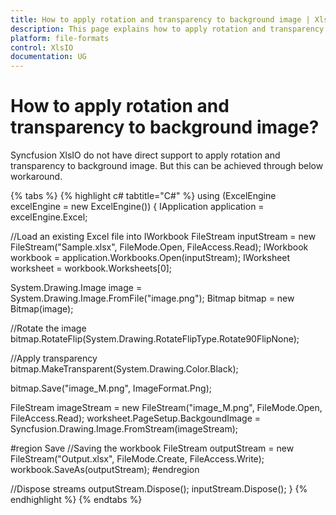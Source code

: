 ```yaml
---
title: How to apply rotation and transparency to background image | XlsIO | Syncfusion
description: This page explains how to apply rotation and transparency to background image using Syncfusion .NET Excel library (XlsIO).
platform: file-formats
control: XlsIO
documentation: UG
---
```


# How to apply rotation and transparency to background image?

Syncfusion XlsIO do not have direct support to apply rotation and transparency to background image. But this can be achieved through below workaround.

{% tabs %}
{% highlight c# tabtitle="C#" %}
using (ExcelEngine excelEngine = new ExcelEngine())
{
  IApplication application = excelEngine.Excel;

  //Load an existing Excel file into IWorkbook
  FileStream inputStream = new FileStream("Sample.xlsx", FileMode.Open, FileAccess.Read);
  IWorkbook workbook = application.Workbooks.Open(inputStream);
  IWorksheet worksheet = workbook.Worksheets[0];

  System.Drawing.Image image = System.Drawing.Image.FromFile("image.png");
  Bitmap bitmap = new Bitmap(image);

  //Rotate the image
  bitmap.RotateFlip(System.Drawing.RotateFlipType.Rotate90FlipNone);

  //Apply transparency
  bitmap.MakeTransparent(System.Drawing.Color.Black);

  bitmap.Save("image_M.png", ImageFormat.Png);

  FileStream imageStream = new FileStream("image_M.png", FileMode.Open, FileAccess.Read);
  worksheet.PageSetup.BackgoundImage = Syncfusion.Drawing.Image.FromStream(imageStream);

  #region Save
  //Saving the workbook
  FileStream outputStream = new FileStream("Output.xlsx", FileMode.Create, FileAccess.Write);
  workbook.SaveAs(outputStream);
  #endregion

  //Dispose streams
  outputStream.Dispose();
  inputStream.Dispose();
}
{% endhighlight %}
{% endtabs %}
